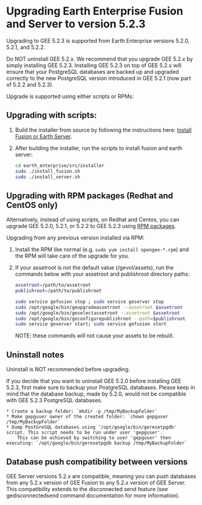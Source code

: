 # Upgrading Earth Enterprise Fusion and Server to version 5.2.3

Upgrading to GEE 5.2.3 is supported from Earth Enterprise versions 5.2.0, 5.2.1, and 5.2.2.

Do NOT uninstall GEE 5.2.x. We recommend that you upgrade GEE 5.2.x by simply installing GEE 5.2.3. Installing GEE 5.2.3 on top of GEE 5.2.x will ensure that your PostgreSQL databases are backed up and upgraded correctly to the new PostgreSQL version introduced in GEE 5.2.1 (now part of 5.2.2 and 5.2.3). 

Upgrade is supported using either scripts or RPMs:

## Upgrading with scripts:

1.  Build the installer from source by following the instructions here: [Install Fusion or Earth Server](https://github.com/google/earthenterprise/wiki/Install-Fusion-or-Earth-Server).

1.  After building the installer, run the scripts to install fusion and earth server:

    ```bash
    cd earth_enterprise/src/installer
    sudo ./install_fusion.sh 
    sudo ./install_server.sh
    ```

## Upgrading with RPM packages (Redhat and CentOS only)
Alternatively, instead of using scripts, on Redhat and Centos, you can upgrade GEE 5.2.0, 5.2.1, or 5.2.2 to GEE 5.2.3 using [RPM packages](https://github.com/google/earthenterprise/blob/master/earth_enterprise/BUILD_RPMS.md).

Upgrading from any previous version installed via RPM:
1. Install the RPM like normal (e.g. `sudo yum install opengee-*.rpm`) and the RPM will take care of the upgrade for you.

1. If your assetroot is not the default value (/gevol/assets), run the commands below with your assetroot and publishroot directory paths:

    ```bash
    assetroot=/path/to/assetroot
    publishroot=/path/to/publishroot

    sudo service gefusion stop ; sudo service geserver stop
    sudo /opt/google/bin/geupgradeassetroot --assetroot $assetroot
    sudo /opt/google/bin/geselectassetroot --assetroot $assetroot
    sudo /opt/google/bin/geconfigurepublishroot --path=$publishroot
    sudo service geserver start; sudo service gefusion start
    ```

    NOTE: these commands will not cause your assets to be rebuilt.

## Uninstall notes
Uninstall is NOT recommended before upgrading.

If you decide that you want to uninstall GEE 5.2.0 before installing GEE 5.2.3, first make sure to backup your PostgreSQL databases. Please keep in mind that the database backup, made by 5.2.0, would not be compatible with GEE 5.2.3 PostgreSQL databases.

    * Create a backup folder: `mkdir -p /tmp/MyBackupFolder`
    * Make gepguser owner of the created folder: `chown gepguser /tmp/MyBackupFolder`
    * Dump PostGreSQL databases using '/opt/google/bin/geresetpgdb' script. This script needs to be run under user 'gepguser'.
        This can be achieved by switching to user 'gepguser' then executing: `/opt/google/bin/geresetpgdb backup /tmp/MyBackupFolder`
    
## Database push compatibility between versions

GEE Server versions 5.2.x are compatible, meaning you can push databases from any 5.2.x version of GEE Fusion to any 5.2.x version of GEE Server.  This compatibility extends to the disconnected send feature (see gedisconnectedsend command documentation for more information).
